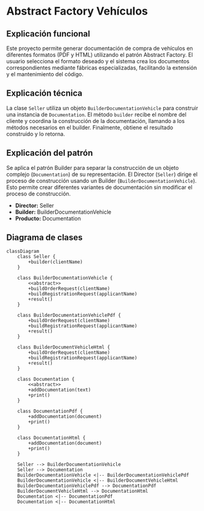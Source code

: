 # Abstract Factory Vehículos

## Explicación funcional

Este proyecto permite generar documentación de compra de vehículos en diferentes formatos (PDF y HTML) utilizando el patrón Abstract Factory. El usuario selecciona el formato deseado y el sistema crea los documentos correspondientes mediante fábricas especializadas, facilitando la extensión y el mantenimiento del código.

## Explicación técnica

La clase `Seller` utiliza un objeto `BuilderDocumentationVehicle` para construir una instancia de `Documentation`. El método `builder` recibe el nombre del cliente y coordina la construcción de la documentación, llamando a los métodos necesarios en el builder. Finalmente, obtiene el resultado construido y lo retorna.

## Explicación del patrón

Se aplica el patrón Builder para separar la construcción de un objeto complejo (`Documentation`) de su representación. El Director (`Seller`) dirige el proceso de construcción usando un Builder (`BuilderDocumentationVehicle`). Esto permite crear diferentes variantes de documentación sin modificar el proceso de construcción.

- **Director:** Seller  
- **Builder:** BuilderDocumentationVehicle  
- **Producto:** Documentation  

## Diagrama de clases

```mermaid
classDiagram
    class Seller {
        +builder(clientName)
    }

    class BuilderDocumentationVehicle {
        <<abstract>>
        +buildOrderRequest(clientName)
        +buildRegistrationRequest(applicantName)
        +result()
    }

    class BuilderDocumentationVehiclePdf {
        +buildOrderRequest(clientName)
        +buildRegistrationRequest(applicantName)
        +result()
    }

    class BuilderDocumentVehicleHtml {
        +buildOrderRequest(clientName)
        +buildRegistrationRequest(applicantName)
        +result()
    }

    class Documentation {
        <<abstract>>
        +addDocumentation(text)
        +print()
    }

    class DocumentationPdf {
        +addDocumentation(document)
        +print()
    }

    class DocumentationHtml {
        +addDocumentation(document)
        +print()
    }

    Seller --> BuilderDocumentationVehicle
    Seller --> Documentation
    BuilderDocumentationVehicle <|-- BuilderDocumentationVehiclePdf
    BuilderDocumentationVehicle <|-- BuilderDocumentVehicleHtml
    BuilderDocumentationVehiclePdf --> DocumentationPdf
    BuilderDocumentVehicleHtml --> DocumentationHtml
    Documentation <|-- DocumentationPdf
    Documentation <|-- DocumentationHtml

```
